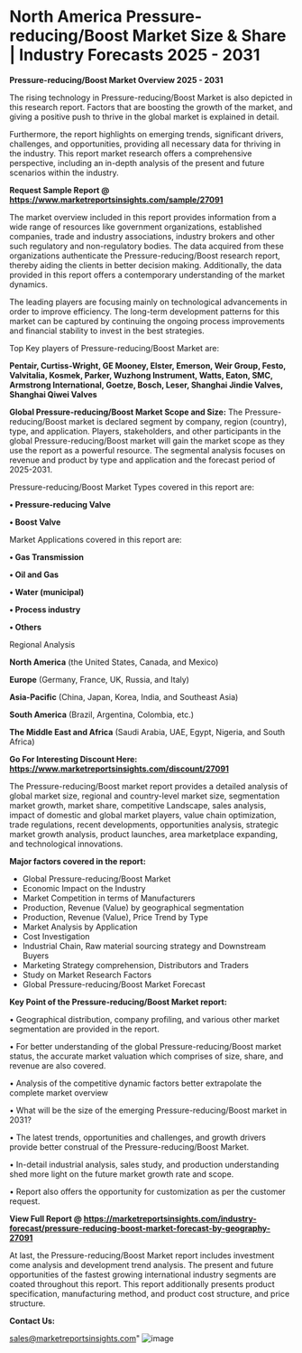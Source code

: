  # North America Pressure-reducing/Boost Market Size & Share | Industry Forecasts 2025 - 2031

<Strong> Pressure-reducing/Boost Market Overview 2025 - 2031</strong>

The rising technology in Pressure-reducing/Boost Market is also depicted in this research report. Factors that are boosting the growth of the market, and giving a positive push to thrive in the global market is explained in detail.

Furthermore, the report highlights on emerging trends, significant drivers, challenges, and opportunities, providing all necessary data for thriving in the industry. This report market research offers a comprehensive perspective, including an in-depth analysis of the present and future scenarios within the industry.

<strong>Request Sample Report @ <a href=https://www.marketreportsinsights.com/sample/27091>https://www.marketreportsinsights.com/sample/27091</a></strong>

The market overview included in this report provides information from a wide range of resources like government organizations, established companies, trade and industry associations, industry brokers and other such regulatory and non-regulatory bodies. The data acquired from these organizations authenticate the Pressure-reducing/Boost research report, thereby aiding the clients in better decision making. Additionally, the data provided in this report offers a contemporary understanding of the market dynamics.

The leading players are focusing mainly on technological advancements in order to improve efficiency. The long-term development patterns for this market can be captured by continuing the ongoing process improvements and financial stability to invest in the best strategies.

Top Key players of Pressure-reducing/Boost Market are:

<strong>Pentair, Curtiss-Wright, GE Mooney, Elster, Emerson, Weir Group, Festo, Valvitalia, Kosmek, Parker, Wuzhong Instrument, Watts, Eaton, SMC, Armstrong International, Goetze, Bosch, Leser, Shanghai Jindie Valves, Shanghai Qiwei Valves</strong>

<strong><b>Global Pressure-reducing/Boost Market Scope and Size:</b></strong>
The Pressure-reducing/Boost market is declared segment by company, region (country), type, and application. Players, stakeholders, and other participants in the global Pressure-reducing/Boost market will gain the market scope as they use the report as a powerful resource. The segmental analysis focuses on revenue and product by type and application and the forecast period of 2025-2031.

Pressure-reducing/Boost Market Types covered in this report are:

<strong>• Pressure-reducing Valve

• Boost Valve</strong>

Market Applications covered in this report are:

<strong>• Gas Transmission

• Oil and Gas

• Water (municipal)

• Process industry

• Others</strong> 

Regional Analysis

<strong>North America</strong> (the United States, Canada, and Mexico)

<strong>Europe</strong> (Germany, France, UK, Russia, and Italy)

<strong>Asia-Pacific</strong> (China, Japan, Korea, India, and Southeast Asia)

<strong>South America</strong> (Brazil, Argentina, Colombia, etc.)

<strong>The Middle East and Africa</strong> (Saudi Arabia, UAE, Egypt, Nigeria, and South Africa)

<strong>Go For Interesting Discount Here: <a href=https://www.marketreportsinsights.com/discount/27091>https://www.marketreportsinsights.com/discount/27091</a></strong>

The Pressure-reducing/Boost market report provides a detailed analysis of global market size, regional and country-level market size, segmentation market growth, market share, competitive Landscape, sales analysis, impact of domestic and global market players, value chain optimization, trade regulations, recent developments, opportunities analysis, strategic market growth analysis, product launches, area marketplace expanding, and technological innovations.

<strong><b>Major factors covered in the report:</b></strong>
<ul>
  <li>Global Pressure-reducing/Boost Market </li>
  <li>Economic Impact on the Industry</li>
  <li>Market Competition in terms of Manufacturers</li>
  <li>Production, Revenue (Value) by geographical segmentation</li>
  <li>Production, Revenue (Value), Price Trend by Type</li>
  <li>Market Analysis by Application</li>
  <li>Cost Investigation</li>
  <li>Industrial Chain, Raw material sourcing strategy and Downstream Buyers</li>
  <li>Marketing Strategy comprehension, Distributors and Traders</li>
  <li>Study on Market Research Factors</li>
  <li>Global Pressure-reducing/Boost Market Forecast</li>
</ul>

<strong><b>Key Point of the Pressure-reducing/Boost Market report:</b></strong>

• Geographical distribution, company profiling, and various other market segmentation are provided in the report.

• For better understanding of the global Pressure-reducing/Boost market status, the accurate market valuation which comprises of size, share, and revenue are also covered.

• Analysis of the competitive dynamic factors better extrapolate the complete market overview

• What will be the size of the emerging Pressure-reducing/Boost market in 2031?

• The latest trends, opportunities and challenges, and growth drivers provide better construal of the Pressure-reducing/Boost Market.

• In-detail industrial analysis, sales study, and production understanding shed more light on the future market growth rate and scope.

• Report also offers the opportunity for customization as per the customer request.

<strong><b>View Full Report @ <a href=https://marketreportsinsights.com/industry-forecast/pressure-reducing-boost-market-forecast-by-geography-27091>https://marketreportsinsights.com/industry-forecast/pressure-reducing-boost-market-forecast-by-geography-27091</a></b></strong>


At last, the Pressure-reducing/Boost Market report includes investment come analysis and development trend analysis. The present and future opportunities of the fastest growing international industry segments are coated throughout this report. This report additionally presents product specification, manufacturing method, and product cost structure, and price structure.

<strong>Contact Us:</strong>

sales@marketreportsinsights.com"
![image](https://github.com/user-attachments/assets/718d7958-2b6d-45f4-aeb9-af57c7f82daa)
